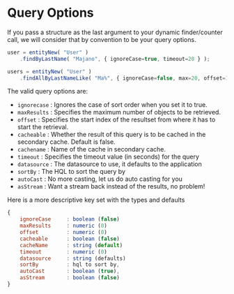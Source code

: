 # Query Options

If you pass a structure as the last argument to your dynamic finder/counter call, we will consider that by convention to be your query options.

```javascript
user = entityNew( "User" )
    .findByLastName( "Majano", { ignoreCase=true, timeout=20 } );

users = entityNew( "User" )
    .findAllByLastNameLike( "Ma%", { ignoreCase=false, max=20, offset=15 } );
```

The valid query options are:

* `ignorecase` : Ignores the case of sort order when you set it to true.
* `maxResults` : Specifies the maximum number of objects to be retrieved.
* `offset` : Specifies the start index of the resultset from where it has to start the retrieval.
* `cacheable` : Whether the result of this query is to be cached in the secondary cache. Default is false.
* `cachename` : Name of the cache in secondary cache.
* `timeout` : Specifies the timeout value \(in seconds\) for the query
* `datasource` : The datasource to use, it defaults to the application
* `sortBy` : The HQL to sort the query by
* `autoCast` : No more casting, let us do auto casting for you
* `asStream` : Want a stream back instead of the results, no problem!

Here is a more descriptive key set with the types and defaults

```javascript
{
    ignoreCase     : boolean (false)
    maxResults     : numeric (0)
    offset         : numeric (0)
    cacheable      : boolean (false)
    cacheName      : string (default)
    timeout        : numeric (0)
    datasource     : string (defaults)
    sortBy         : hql to sort by,
    autoCast       : boolean (true),
    asStream       : boolean (false)
}
```

